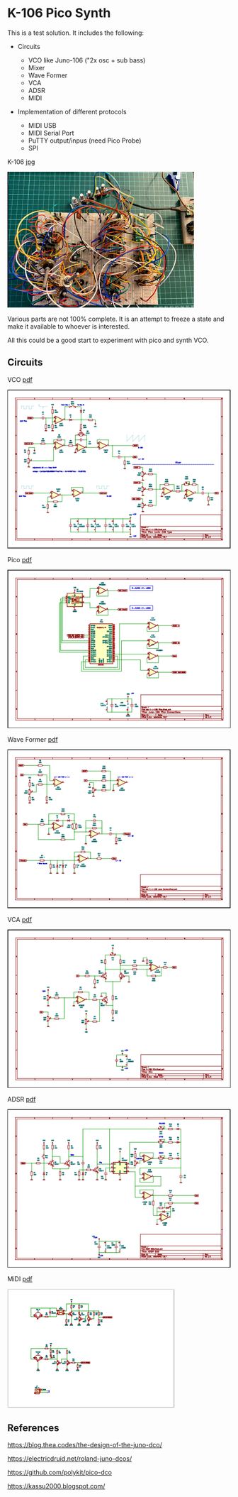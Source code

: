 # K-106 Pico Synth

This is a test solution. It includes the following:

* Circuits
    * VCO like Juno-106 ("2x osc + sub bass)
    * Mixer
    * Wave Former
    * VCA
    * ADSR
    * MIDI    

* Implementation of different protocols 
    * MIDI USB
    * MIDI Serial Port
    * PuTTY output/inpus (need Pico Probe)
    * SPI

K-106 [jpg](pdf/K-106-foto.jpg)

![foto](pdf/K-106-foto2.jpg)


Various parts are not 100% complete. It is an attempt to freeze a state and make it available to whoever is interested.

All this could be a good start to experiment with pico and synth VCO.

## Circuits

VCO [pdf](pdf/K-106-Osc.pdf)

![VCO](pdf/K-106-Osc.png)

Pico [pdf](pdf/K-106-Pico.pdf)

![Pico](pdf/K-106-Pico.png)

Wave Former [pdf](pdf/K-106-Waveformer.pdf)

![Wave Former](pdf/K-106-Waveformer.png)

VCA [pdf](pdf/K-106-VCA.pdf)

![VCA](pdf/K-106-VCA.png)

ADSR [pdf](pdf/K-106-ADSR.pdf)

![ADSR](pdf/K-106-ADSR.png)

MiDI [pdf](pdf/midiPicoTransistor.pdf)

![MIDI](pdf/midiPicoTransistor.png)

## References

https://blog.thea.codes/the-design-of-the-juno-dco/

https://electricdruid.net/roland-juno-dcos/

https://github.com/polykit/pico-dco

https://kassu2000.blogspot.com/
